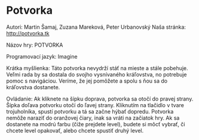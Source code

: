 # Potvorka
Autori: Martin Šamaj, Zuzana Mareková, Peter Urbanovský
Naša stránka: http://potvorka.tk

Názov hry: POTVORKA

Programovací jazyk: Imagine

Krátka myšlienka: Táto potvorka nevydrží stáť na mieste a stále pobehuje. Veľmi rada by sa dostala do svojho vysnívaného kráľovstva, no potrebuje pomoc s navigáciou. Veríme, že jej pomôžete a spolu s ňou sa do kráľovstva dostanete. 

Ovládanie: Ak kliknete na šípku doprava, potvorka sa otočí do pravej strany. Šípka doľava potvorku otočí do ľavej strany. Kliknutím na tlačidlo v tvare trojuholníka, spustí potvorku a tá sa začne hýbať dopredu. Potvorka nemôže naraziť do oranžovej čiary, inak sa vráti na začiatok hry. Ak sa dostanete na modrú farbu (čiže prejdete level), budete si môcť vybrať, či chcete level opakovať, alebo chcete spustiť druhý level.
